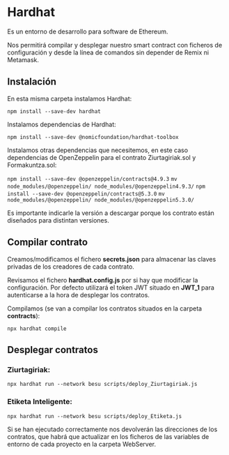 # Hardhat

Es un entorno de desarrollo para software de Ethereum.

Nos permitirá compilar y desplegar nuestro smart contract con ficheros de configuración y desde la línea de comandos sin depender de Remix ni Metamask.

## Instalación

En esta misma carpeta instalamos Hardhat:

`npm install --save-dev hardhat`

Instalamos dependencias de Hardhat:

`npm install --save-dev @nomicfoundation/hardhat-toolbox`

Instalamos otras dependencias que necesitemos, en este caso dependencias de OpenZeppelin para el contrato Ziurtagiriak.sol y Formakuntza.sol:

`npm install --save-dev @openzeppelin/contracts@4.9.3`
`mv node_modules/@openzeppelin/ node_modules/@openzeppelin4.9.3/` 
`npm install --save-dev @openzeppelin/contracts@5.3.0`
`mv node_modules/@openzeppelin/ node_modules/@openzeppelin5.3.0/`

Es importante indicarle la versión a descargar porque los contrato están diseñados para distintan versiones.

## Compilar contrato

Creamos/modificamos el fichero **secrets.json** para almacenar las claves privadas de los creadores de cada contrato.

Revisamos el fichero **hardhat.config.js** por si hay que modificar la configuración. Por defecto utilizará el token JWT situado en **JWT_1** para autenticarse a la hora de desplegar los contratos.

Compilamos (se van a compilar los contratos situados en la carpeta **contracts**):

`npx hardhat compile`

## Desplegar contratos

### Ziurtagiriak:
`npx hardhat run --network besu scripts/deploy_Ziurtagiriak.js`

### Etiketa Inteligente:
`npx hardhat run --network besu scripts/deploy_Etiketa.js`

Si se han ejecutado correctamente nos devolverán las direcciones de los contratos, que habrá que actualizar en los ficheros de las variables de entorno de cada proyecto en la carpeta WebServer.
